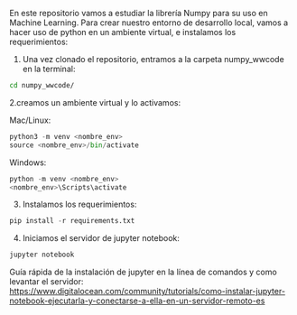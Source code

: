 En este repositorio vamos a estudiar la librería Numpy para su uso en Machine Learning. Para crear nuestro entorno de desarrollo local, vamos a hacer uso de python en un ambiente virtual, e instalamos los requerimientos:

1. Una vez clonado el repositorio, entramos a la carpeta numpy_wwcode en la terminal:

```bash
cd numpy_wwcode/
```

2.creamos un ambiente virtual y lo activamos:

Mac/Linux:

```python
python3 -m venv <nombre_env>
source <nombre_env>/bin/activate
```

Windows:

```python
python -m venv <nombre_env>
<nombre_env>\Scripts\activate
```

3. Instalamos los requerimientos:

```python
pip install -r requirements.txt
```

4. Iniciamos el servidor de jupyter notebook:

```bash
jupyter notebook
```

Guía rápida de la instalación de jupyter en la línea de comandos y como levantar el servidor:
https://www.digitalocean.com/community/tutorials/como-instalar-jupyter-notebook-ejecutarla-y-conectarse-a-ella-en-un-servidor-remoto-es
